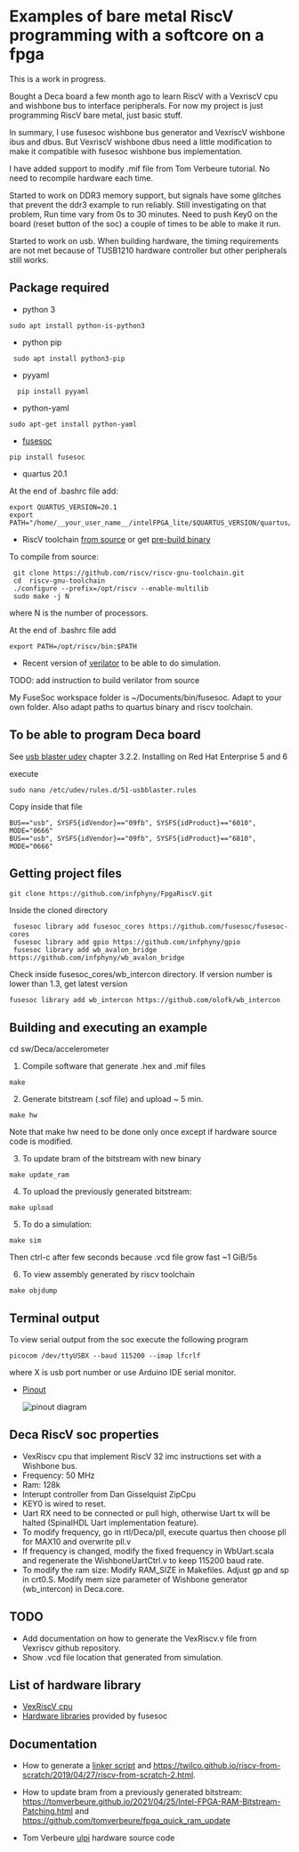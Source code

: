# Examples of bare metal RiscV programming with a softcore on a fpga #

This is a work in progress. 
 
Bought a Deca board a few month ago to learn RiscV with a VexriscV cpu and wishbone bus to interface peripherals.
For now my project is just programming RiscV bare metal, just basic stuff.

In summary, I use fusesoc wishbone bus generator and VexriscV wishbone ibus and dbus. But VexriscV wishbone dbus need a little modification to make it compatible with fusesoc wishbone bus implementation.

I have added support to modify .mif file from Tom Verbeure tutorial. No need to recompile hardware each time.

Started to work on DDR3 memory support, but signals have some glitches that prevent the ddr3 example to run reliably. Still investigating on that problem, 
Run time vary from 0s to 30 minutes. Need to push Key0 on the board (reset button of the soc) a couple of times to be able to make it run. 


Started to work on usb. When building hardware, the timing requirements are not met because of TUSB1210 hardware controller but other peripherals still works.   



## Package required

* python 3
  
```console
sudo apt install python-is-python3
```

* python pip 
```console
 sudo apt install python3-pip
```
* pyyaml
```console
  pip install pyyaml
```
* python-yaml
```
sudo apt-get install python-yaml

```
* [fusesoc](https://github.com/olofk/fusesoc)
```
pip install fusesoc
```
* quartus 20.1  

At the end of .bashrc file add:
```
export QUARTUS_VERSION=20.1
export PATH="/home/__your_user_name__/intelFPGA_lite/$QUARTUS_VERSION/quartus/bin:$PATH"
```


* RiscV toolchain [from source](https://github.com/riscv/riscv-gnu-toolchain) or get [pre-build binary](https://static.dev.sifive.com/dev-tools/riscv64-unknown-elf-gcc-8.3.0-2020.04.0-x86_64-linux-ubuntu14.tar.gz) 
  
  

<!--
 ```
  sudo apt install gcc-riscv64-unknown-elf
  sudo apt install picolibc-riscv64-unknown-elf
 ```
 --> 
 
 
 
To compile from source:
```
 git clone https://github.com/riscv/riscv-gnu-toolchain.git
 cd  riscv-gnu-toolchain
 ./configure --prefix=/opt/riscv --enable-multilib
 sudo make -j N
```
  where N is the number of processors.

At the end of .bashrc file add

```
export PATH=/opt/riscv/bin:$PATH
```

* Recent version of [verilator](https://github.com/verilator/verilator) to be able to do simulation.

TODO: add instruction to build verilator from source


My FuseSoc workspace folder is ~/Documents/bin/fusesoc.  Adapt to your own folder. Also adapt paths to quartus binary and riscv toolchain.

## To be able to program Deca board
See [usb blaster udev](https://www.intel.com/content/dam/www/programmable/us/en/pdfs/literature/ug/ug_usb_blstr.pdf) chapter 3.2.2. Installing on Red Hat Enterprise 5 and 6

execute
``` console
sudo nano /etc/udev/rules.d/51-usbblaster.rules
```
Copy inside that file
```
BUS=="usb", SYSFS{idVendor}=="09fb", SYSFS{idProduct}=="6010", 
MODE="0666"
BUS=="usb", SYSFS{idVendor}=="09fb", SYSFS{idProduct}=="6810", 
MODE="0666"
```


## Getting project files ##

```
git clone https://github.com/infphyny/FpgaRiscV.git
```

Inside the cloned directory  
```
 fusesoc library add fusesoc_cores https://github.com/fusesoc/fusesoc-cores
 fusesoc library add gpio https://github.com/infphyny/gpio
 fusesoc library add wb_avalon_bridge https://github.com/infphyny/wb_avalon_bridge
```
Check inside fusesoc_cores/wb_intercon directory. If version number is lower than 1.3, get latest version

```
fusesoc library add wb_intercon https://github.com/olofk/wb_intercon
```


## Building and executing an example ##

cd sw/Deca/accelerometer
1. Compile software that generate .hex and .mif files
```
make
```
2. Generate bitstream (.sof file) and upload  ~ 5 min.
```
make hw
```
Note that make hw need to be done only once except if hardware source code is modified.

3. To update bram of the bitstream with new binary
```
make update_ram
```

4. To upload the previously generated bitstream:
 ```
make upload
```
5. To do a simulation:
```
make sim
```
Then ctrl-c after few seconds because .vcd file grow fast ~1 GiB/5s


6. To view assembly generated by riscv toolchain
```
make objdump
```




## Terminal output 

To view serial output from the soc execute the following program
```
picocom /dev/ttyUSBX --baud 115200 --imap lfcrlf 
```
where X is usb port number or use Arduino IDE serial monitor.

- [Pinout](https://raw.githubusercontent.com/infphyny/FpgaRiscV/main/data/Deca/DecaWishbone/pinout/DecaWishbone.svg)
   
  ![pinout diagram](data/Deca/DecaWishbone/pinout/DecaWishbone.svg)


##  Deca RiscV soc properties ##
* VexRiscv cpu that implement RiscV 32 imc instructions set with a Wishbone bus.
* Frequency: 50 MHz
* Ram: 128k
* Interupt controller from Dan Gisselquist ZipCpu 
* KEY0 is wired to reset.
* Uart RX need to be connected or pull high, otherwise Uart tx will be halted (SpinalHDL Uart implementation feature).
* To modify frequency, go in rtl/Deca/pll, execute quartus then choose pll for MAX10 and overwrite pll.v
* If frequency is changed, modify the fixed frequency in WbUart.scala and regenerate the WishboneUartCtrl.v to keep 115200 baud rate.        
* To modify the ram size: Modify RAM_SIZE in Makefiles. Adjust gp and sp in crt0.S. Modify mem size parameter of Wishbone generator (wb_intercon) in Deca.core.  


##  TODO 
* Add documentation on how to generate the VexRiscv.v file from Vexriscv github repository.   
* Show .vcd file location that generated from simulation.  


## List of hardware library 

* [VexRiscV cpu](https://github.com/SpinalHDL/VexRiscv.git) 
* [Hardware libraries](https://github.com/fusesoc/fusesoc-cores.git) provided by fusesoc


## Documentation
* How to generate a [linker script](sw/doc/linker_script.md) and https://twilco.github.io/riscv-from-scratch/2019/04/27/riscv-from-scratch-2.html.
* How to update bram from a previously generated bitstream: https://tomverbeure.github.io/2021/04/25/Intel-FPGA-RAM-Bitstream-Patching.html and https://github.com/tomverbeure/fpga_quick_ram_update

* Tom Verbeure [ulpi](https://github.com/tomverbeure/panologic-g2/blob/master/spinal/src/main/scala/periph/UlpiCtrl.scala) hardware source code  

